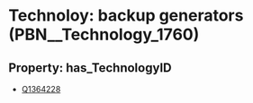 # Technoloy: __backup generators__ (PBN__Technology_1760)

## Property: has_TechnologyID

* [Q1364228](Q1364228)

